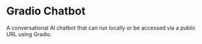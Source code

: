 # Gradio Chatbot

A conversational AI chatbot that can run locally or be accessed via a public URL using Gradio.
